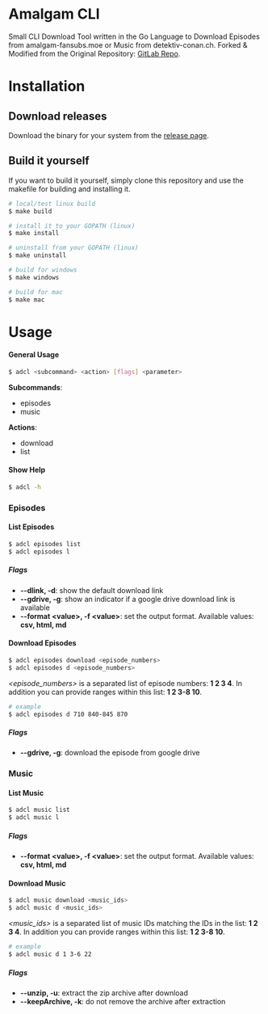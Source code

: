 # Amalgam CLI
Small CLI Download Tool written in the Go Language to Download Episodes from amalgam-fansubs.moe or Music from detektiv-conan.ch. 
Forked & Modified from the Original Repository: [GitLab Repo](https://gitlab.com/mauamy/amalgamdetektivconandownloader).

# Installation
## Download releases
Download the binary for your system from the [release page](https://github.com/kobayashi90/amalgam-cli/releases).

## Build it yourself
If you want to build it yourself, simply clone this repository and use the makefile
for building and installing it.
```bash
# local/test linux build
$ make build

# install it to your GOPATH (linux)
$ make install

# uninstall from your GOPATH (linux)
$ make uninstall

# build for windows
$ make windows

# build for mac
$ make mac
```

# Usage
#### General Usage
```bash
$ adcl <subcommand> <action> [flags] <parameter>
```
**Subcommands**: 
- episodes
- music

**Actions**:
- download
- list
 

#### Show Help
```bash
$ adcl -h
```

### Episodes
#### List Episodes
```bash
$ adcl episodes list
$ adcl episodes l
```
##### Flags
- **--dlink, -d**: show the default download link
- **--gdrive, -g**: show an indicator if a google drive download link is available
- **--format \<value\>, -f \<value\>**: set the output format. Available values: **csv, html, md** 

#### Download Episodes
```bash
$ adcl episodes download <episode_numbers>
$ adcl episodes d <episode_numbers>
```
*<episode_numbers>* is a separated list of episode numbers: **1 2 3 4**.
In addition you can provide ranges within this list: **1 2 3-8 10**. 
```bash
# example
$ adcl episodes d 710 840-845 870
```
##### Flags
- **--gdrive, -g**: download the episode from google drive


### Music
#### List Music
```bash
$ adcl music list
$ adcl music l
```
##### Flags
- **--format \<value\>, -f \<value\>**: set the output format. Available values: **csv, html, md** 

#### Download Music
```bash
$ adcl music download <music_ids>
$ adcl music d <music_ids>
```
*<music_ids>* is a separated list of music IDs matching the IDs in the list: **1 2 3 4**.
In addition you can provide ranges within this list: **1 2 3-8 10**. 
```bash
# example
$ adcl music d 1 3-6 22
```
##### Flags
- **--unzip, -u**: extract the zip archive after download
- **--keepArchive, -k**: do not remove the archive after extraction 
